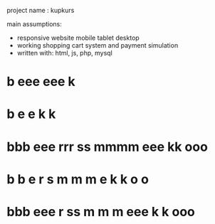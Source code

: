  project name : kupkurs

 main assumptions:
   - responsive website
       mobile
       tablet
       desktop
   - working shopping cart system and payment simulation
   - written with: html, js, php, mysql




#
# b    eee                eee  k        
# b    e                  e    k k      
# bbb  eee rrr  ss  mmmm  eee  kk   ooo 
# b  b e   r    s   m m m e    k k  o o 
# bbb  eee r   ss   m m m eee  k  k ooo 
                                    
                                    
